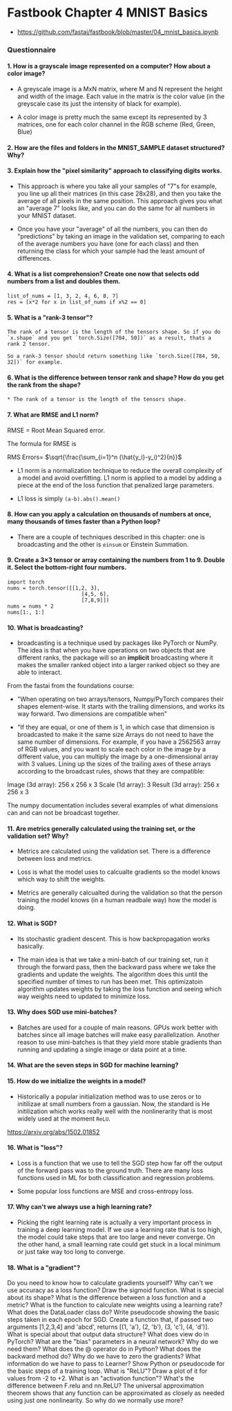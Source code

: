 # Fastbook Chapter 4 MNIST Basics

* https://github.com/fastai/fastbook/blob/master/04_mnist_basics.ipynb



### Questionnaire


#### 1. How is a grayscale image represented on a computer? How about a color image?

  * A greyscale image is a MxN matrix, where M and N represent the height and width of the image. Each value in the matrix is the color value (in the greyscale case its just the intensity of black for example). 

  * A color image is pretty much the same except its represented by 3 matrices, one for each color channel in the RGB scheme (Red, Green, Blue)



#### 2. How are the files and folders in the MNIST_SAMPLE dataset structured? Why?


#### 3. Explain how the "pixel similarity" approach to classifying digits works.

  * This approach is where you take all your samples of "7"s for example, you line up all their matrices (in this case 28x28), and then you take the average of all pixels in the same position.
  This approach gives you what an "average 7" looks like, and you can do the same for all numbers in your MNIST dataset.

  * Once you have your "average" of all the numbers, you can then do "predictions" by taking an image in the validation set, comparing to each of the average numbers you have (one for each class) and then returning the class for which your sample had the least amount of differences. 



#### 4. What is a list comprehension? Create one now that selects odd numbers from a list and doubles them.

```
list_of_nums = [1, 3, 2, 4, 6, 8, 7]
res = [x*2 for x in list_of_nums if x%2 == 0]
```

#### 5. What is a "rank-3 tensor"?

```
The rank of a tensor is the length of the tensors shape. So if you do `x.shape` and you get `torch.Size([784, 50])` as a result, thats a rank 2 tensor. 

So a rank-3 tensor should return something like `torch.Size([784, 50, 32])` for example. 
```

#### 6. What is the difference between tensor rank and shape? How do you get the rank from the shape?

    * The rank of a tensor is the length of the tensors shape.


#### 7. What are RMSE and L1 norm?

RMSE = Root Mean Squared error.

The formula for RMSE is 

RMS Errors= $\sqrt{\frac{\sum_{i=1}^n (\hat{y_i}-y_i)^2}{n}}$


  * L1 norm is a normalization technique to reduce the overall complexity of a model and avoid overfitting. L1 norm is applied to a model by adding a piece at the end of the loss function that penalized large parameters. 

  * L1 loss is simply `(a-b).abs().mean()`

#### 8. How can you apply a calculation on thousands of numbers at once, many thousands of times faster than a Python loop?

  * There are a couple of techniques described in this chapter: one is broadcasting and the other is `einsum` or Einstein Summation. 


#### 9. Create a 3×3 tensor or array containing the numbers from 1 to 9. Double it. Select the bottom-right four numbers.

```
import torch
nums = torch.tensor([[1,2, 3],
                        [4,5, 6],
                        [7,8,9]])
nums = nums * 2
nums[1:, 1:]
```

#### 10. What is broadcasting?

  * broadcasting is a technique used by packages like PyTorch or NumPy. The idea is that when you have operations on two objects that are different ranks, the package will so an **implicit** broadcasting where it makes the smaller ranked object into a larger ranked object so they are able to interact. 

  From the fastai from the foundations course:

  * "When operating on two arrays/tensors, Numpy/PyTorch compares their shapes element-wise. It starts with the trailing dimensions, and works its way forward. Two dimensions are compatible when"

  * "If they are equal, or one of them is 1, in which case that dimension is broadcasted to make it the same size Arrays do not need to have the same number of dimensions. For example, if you have a 2562563 array of RGB values, and you want to scale each color in the image by a different value, you can multiply the image by a one-dimensional array with 3 values. Lining up the sizes of the trailing axes of these arrays according to the broadcast rules, shows that they are compatible:

Image (3d array): 256 x 256 x 3 Scale (1d array): 3 Result (3d array): 256 x 256 x 3

The numpy documentation includes several examples of what dimensions can and can not be broadcast together.


#### 11. Are metrics generally calculated using the training set, or the validation set? Why?

  * Metrics are calculated using the validation set. There is a difference between loss and metrics. 

  * Loss is what the model uses to calcualte gradients so the model knows which way to shift the weights. 

  * Metrics are generally calcualted during the validation so that the person training the model knows (in a human readbale way) how the model is doing.




#### 12. What is SGD?

  * Its stochastic gradient descent. This is how backpropagation works basically. 

  * The main idea is that we take a mini-batch of our training set, run it through the forward pass, then the backward pass where we take the gradients and update the weights. The algorithm does this until the specified number of times to run has been met. This optimizatoin algorithm updates weights by taking the loss function and seeing which way weights need to updated to minimize loss. 

#### 13. Why does SGD use mini-batches?

  * Batches are used for a couple of main reasons. GPUs work better with batches since all image batches will make easy parallelization. Another reason to use mini-batches is that they yield more stable gradients than running and updating a single image or data point at a time. 

#### 14. What are the seven steps in SGD for machine learning?

#### 15. How do we initialize the weights in a model?

  * Historically a popular initialization method was to use zeros or to initilizae at small numbers from a gaussian. Now, the standard is He initilization which works really well with the nonlinerarity that is most widely used at the moment `ReLU`. 

https://arxiv.org/abs/1502.01852


#### 16. What is "loss"?

  * Loss is a function that we use to tell the SGD step how far off the output of the forward pass was to the ground truth. There are many loss functions used in ML for both classification and regression problems. 

  * Some popular loss functions are MSE and cross-entropy loss. 


#### 17. Why can't we always use a high learning rate?

  * Picking the right learning rate is actually a very important process in training a deep learning model. If we use a learning rate that is too high, the model could take steps that are too large and never converge. On the other hand, a small learning rate could get stuck in a local minimum or just take way too long to converge. 

#### 18. What is a "gradient"?
 
 

Do you need to know how to calculate gradients yourself?
Why can't we use accuracy as a loss function?
Draw the sigmoid function. What is special about its shape?
What is the difference between a loss function and a metric?
What is the function to calculate new weights using a learning rate?
What does the DataLoader class do?
Write pseudocode showing the basic steps taken in each epoch for SGD.
Create a function that, if passed two arguments [1,2,3,4] and 'abcd', returns [(1, 'a'), (2, 'b'), (3, 'c'), (4, 'd')]. What is special about that output data structure?
What does view do in PyTorch?
What are the "bias" parameters in a neural network? Why do we need them?
What does the @ operator do in Python?
What does the backward method do?
Why do we have to zero the gradients?
What information do we have to pass to Learner?
Show Python or pseudocode for the basic steps of a training loop.
What is "ReLU"? Draw a plot of it for values from -2 to +2.
What is an "activation function"?
What's the difference between F.relu and nn.ReLU?
The universal approximation theorem shows that any function can be approximated as closely as needed using just one nonlinearity. So why do we normally use more?

